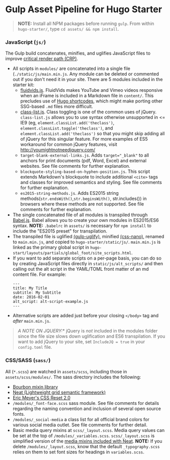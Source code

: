 # Gulp Asset Pipeline for Hugo Starter

> **NOTE:** Install all NPM packages before running `gulp`. From within `hugo-starter/`, type `cd assets/ && npm install`.

### JavaScript (`js/`)

The Gulp build concatenates, minifies, and uglifies JavaScript files to improve [critical render path (CRP)](https://developers.google.com/web/fundamentals/performance/critical-rendering-path/?hl=en).  

* All scripts in `modules/` are concatenated into a single file (`./static/js/main.min.js`. Any module can be deleted or commented out if you don't need it in your site. There are 5 modules included in the starter kit:
    * [fluidvids.js](https://github.com/toddmotto/fluidvids). FluidVids makes YouTube and Vimeo videos responsive when an iFrame is included in a Markdown file in `content/`. This precludes use of [Hugo shortcodes](http://gohugo.io/extras/shortcodes/), which might make porting other SSG-based `.md` files more difficult.  
    * [class-list.js](https://github.com/eligrey/classList.js/). Class toggling is one of the common uses of jQuery. `class-list.js` allows you to use syntax otherwise unsupported in <= IE9 (eg, `element.classList.add('theclass')`, `element.classList.toggle('theclass')`, and `element.classList.add('theclass')` so that you might skip adding all of jQuery for this singular feature. For more examples of ES5 workaround for common jQuery features, visit <http://youmightnotneedjquery.com/>
    * `target-blank-external-links.js`. Adds `target="_blank"` to all anchors for print documents (pdf, Word, Excel) and external websites. See file comments for further explanation.
    * `blockquote-styling-based-on-hyphen-position.js`. This script extends Markdown's blockquote to include additional `<cite>` tags and classes for improved semantics and styling. See file comments for further explanation.
    * `es2015-string-methods.js`. Adds ES2015 string methods(`str.endsWith()`,`str.beginsWith()`, str.includes()) in browsers where these methods are not supported. See file comments for further explanation.    
* The single concatenated file of all modules is transpiled through [Babel.js](https://babeljs.io/). Babel allows you to create your own modules in ES2015/ES6 syntax. **NOTE:** `.babelrc` in `assets/` is necessary for `npm install` to include the "ES2015 preset" for transpilation.
* The transpiled file is uglified [(gulp-uglify)](https://www.npmjs.com/package/gulp-uglify), minified [(css-nano)](https://github.com/ben-eb/gulp-cssnano), renamed to `main.min.js`, and copied to `hugo-starter/static/js/`. `main.min.js` is linked as the primary global script in `hugo-start/layouts/partials/global_foot/site_scripts.html`.
* If you want to add separate scripts on a per-page basis, you can do so by creating JavaScript files directly in `static/js/alt_scripts/` and then calling out the alt script in the YAML/TOML front matter of an md content file. For example:
    ```
    ---
    title: My Title
    subtitle: My Subtitle
    date: 2016-02-01
    alt_script: alt-script-example.js
    ---
    ```
* Alternative scripts are added just before your closing `</body>` tag and *after* `main.min.js`.

> *A NOTE ON JQUERY:** jQuery is *not* included in the modules folder since the file size slows down uglification and ES6 transpilation. If you want to add jQuery to your site, set `IncludeJQ = true` in your `config.toml` file.

### CSS/SASS (`sass/`)

All (`*.scss`) are watched in `assets/scss`, including those in `assets/scss/modules/`. The sass directory includes the following:

* [Bourbon mixin library](http://bourbon.io/docs/)
* [Neat (Lightweight grid semantic framework)](http://thoughtbot.github.io/neat-docs/latest/)
* [Eric Meyer's CSS Reset 2.0](http://meyerweb.com/eric/tools/css/reset/)
* `/modules/_font-face.scss` sass module. See file comments for details regarding the naming convention and inclusion of several open source fonts.
* `/modules/_social-media` a class list for all official brand colors for various social media outlet. See file comments for further detail.
* Basic media query mixins at `scss/_layout.scss`. Media query values can be set at the top of `/modules/_variables.scss`. `scss/_layout.scss` is simplified version of the [media mixins included with Neat](http://thoughtbot.github.io/neat-docs/latest/#media). **NOTE:** If you delete `/modules/_layout.scss`, know that the default `_typography.scss` relies on them to set font sizes for headings in `variables.scss`.   
